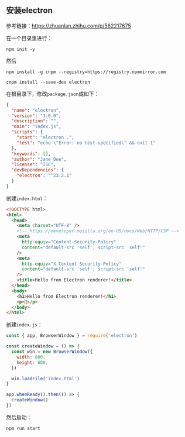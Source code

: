 ## 安装electron

参考链接：https://zhuanlan.zhihu.com/p/562217675

在一个目录里进行：

```
npm init -y
```

然后

```
npm install -g cnpm --registry=https://registry.npmmirror.com
```

```
cnpm install --save-dev electron
```

在根目录下，修改`package.json`成如下：

```json
{
  "name": "electron",
  "version": "1.0.0",
  "description": "",
  "main": "index.js",
  "scripts": {
    "start": "electron .",
    "test": "echo \"Error: no test specified\" && exit 1"
  },
  "keywords": [],
  "author": "Jane Doe",
  "license": "ISC",
  "devDependencies": {
    "electron": "^23.2.1"
  }
}
```

创建`index.html`：

```html
<!DOCTYPE html>
<html>
  <head>
    <meta charset="UTF-8" />
    <!-- https://developer.mozilla.org/en-US/docs/Web/HTTP/CSP -->
    <meta
      http-equiv="Content-Security-Policy"
      content="default-src 'self'; script-src 'self'"
    />
    <meta
      http-equiv="X-Content-Security-Policy"
      content="default-src 'self'; script-src 'self'"
    />
    <title>Hello from Electron renderer!</title>
  </head>
  <body>
    <h1>Hello from Electron renderer!</h1>
    <p>👋</p>
  </body>
</html>
```

创建`index.js`：

```javascript
const { app, BrowserWindow } = require('electron')

const createWindow = () => {
  const win = new BrowserWindow({
    width: 800,
    height: 600,
  })

  win.loadFile('index.html')
}

app.whenReady().then(() => {
  createWindow()
})
```

然后启动：

```
npm run start
```


